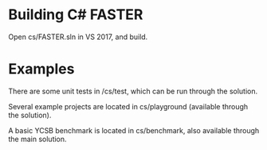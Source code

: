 Building C# FASTER
===================
Open cs/FASTER.sln in VS 2017, and build.


Examples
========
There are some unit tests in /cs/test, which can be run through the solution.

Several example projects are located in cs/playground (available through the solution).

A basic YCSB benchmark is located in cs/benchmark, also available through the main solution.
